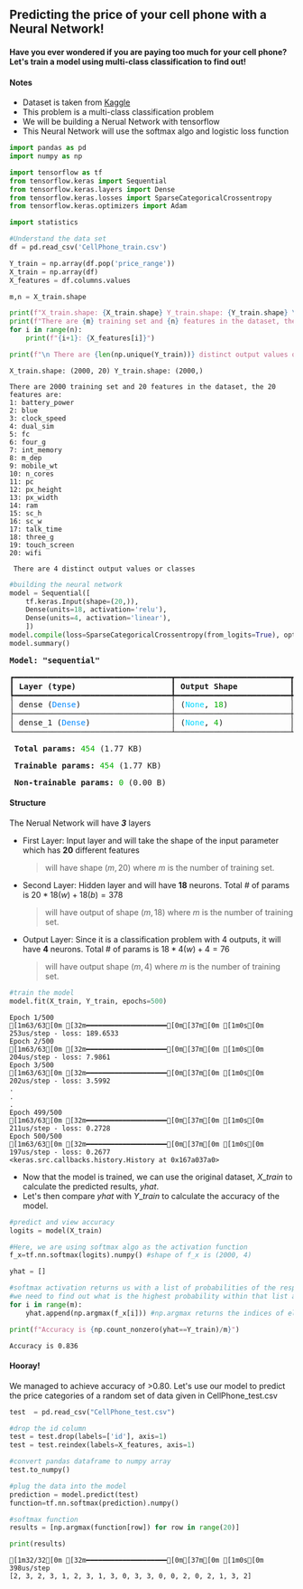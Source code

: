## Predicting the price of your cell phone with a Neural Network! 
#### Have you ever wondered if you are paying too much for your cell phone? Let's train a model using multi-class classification to find out! 

#### Notes
- Dataset is taken from [Kaggle](https://www.kaggle.com/datasets/atefehmirnaseri/cell-phone-price)
- This problem is a multi-class classification problem
- We will be building a Nerual Network with tensorflow
- This Neural Network will use the softmax algo and logistic loss function


```python
import pandas as pd
import numpy as np

import tensorflow as tf
from tensorflow.keras import Sequential
from tensorflow.keras.layers import Dense
from tensorflow.keras.losses import SparseCategoricalCrossentropy
from tensorflow.keras.optimizers import Adam

import statistics
```


```python
#Understand the data set 
df = pd.read_csv('CellPhone_train.csv')

Y_train = np.array(df.pop('price_range'))
X_train = np.array(df)
X_features = df.columns.values

m,n = X_train.shape

print(f"X_train.shape: {X_train.shape} Y_train.shape: {Y_train.shape} \n")
print(f"There are {m} training set and {n} features in the dataset, the {n} features are: ")
for i in range(n):
    print(f"{i+1}: {X_features[i]}")

print(f"\n There are {len(np.unique(Y_train))} distinct output values or classes")

```

    X_train.shape: (2000, 20) Y_train.shape: (2000,) 
    
    There are 2000 training set and 20 features in the dataset, the 20 features are: 
    1: battery_power
    2: blue
    3: clock_speed
    4: dual_sim
    5: fc
    6: four_g
    7: int_memory
    8: m_dep
    9: mobile_wt
    10: n_cores
    11: pc
    12: px_height
    13: px_width
    14: ram
    15: sc_h
    16: sc_w
    17: talk_time
    18: three_g
    19: touch_screen
    20: wifi
    
     There are 4 distinct output values or classes



```python
#building the neural network
model = Sequential([
    tf.keras.Input(shape=(20,)),
    Dense(units=18, activation='relu'),
    Dense(units=4, activation='linear'),
    ])
model.compile(loss=SparseCategoricalCrossentropy(from_logits=True), optimizer=Adam(learning_rate=1e-2))
model.summary()
```


<pre style="white-space:pre;overflow-x:auto;line-height:normal;font-family:Menlo,'DejaVu Sans Mono',consolas,'Courier New',monospace"><span style="font-weight: bold">Model: "sequential"</span>
</pre>




<pre style="white-space:pre;overflow-x:auto;line-height:normal;font-family:Menlo,'DejaVu Sans Mono',consolas,'Courier New',monospace">┏━━━━━━━━━━━━━━━━━━━━━━━━━━━━━━━━━┳━━━━━━━━━━━━━━━━━━━━━━━━┳━━━━━━━━━━━━━━━┓
┃<span style="font-weight: bold"> Layer (type)                    </span>┃<span style="font-weight: bold"> Output Shape           </span>┃<span style="font-weight: bold">       Param # </span>┃
┡━━━━━━━━━━━━━━━━━━━━━━━━━━━━━━━━━╇━━━━━━━━━━━━━━━━━━━━━━━━╇━━━━━━━━━━━━━━━┩
│ dense (<span style="color: #0087ff; text-decoration-color: #0087ff">Dense</span>)                   │ (<span style="color: #00d7ff; text-decoration-color: #00d7ff">None</span>, <span style="color: #00af00; text-decoration-color: #00af00">18</span>)             │           <span style="color: #00af00; text-decoration-color: #00af00">378</span> │
├─────────────────────────────────┼────────────────────────┼───────────────┤
│ dense_1 (<span style="color: #0087ff; text-decoration-color: #0087ff">Dense</span>)                 │ (<span style="color: #00d7ff; text-decoration-color: #00d7ff">None</span>, <span style="color: #00af00; text-decoration-color: #00af00">4</span>)              │            <span style="color: #00af00; text-decoration-color: #00af00">76</span> │
└─────────────────────────────────┴────────────────────────┴───────────────┘
</pre>




<pre style="white-space:pre;overflow-x:auto;line-height:normal;font-family:Menlo,'DejaVu Sans Mono',consolas,'Courier New',monospace"><span style="font-weight: bold"> Total params: </span><span style="color: #00af00; text-decoration-color: #00af00">454</span> (1.77 KB)
</pre>




<pre style="white-space:pre;overflow-x:auto;line-height:normal;font-family:Menlo,'DejaVu Sans Mono',consolas,'Courier New',monospace"><span style="font-weight: bold"> Trainable params: </span><span style="color: #00af00; text-decoration-color: #00af00">454</span> (1.77 KB)
</pre>




<pre style="white-space:pre;overflow-x:auto;line-height:normal;font-family:Menlo,'DejaVu Sans Mono',consolas,'Courier New',monospace"><span style="font-weight: bold"> Non-trainable params: </span><span style="color: #00af00; text-decoration-color: #00af00">0</span> (0.00 B)
</pre>



#### Structure
The Nerual Network will have ***3*** layers
- First Layer: Input layer and will take the shape of the input parameter which has **20** different features
    > will have shape $(m, 20)$ where $m$ is the number of training set.
- Second Layer: Hidden layer and will have **18** neurons. Total # of params is $20*18(w) + 18(b) = 378$
    > will have output of shape $(m, 18)$ where $m$ is the number of training set.
- Output Layer: Since it is a classification problem with 4 outputs, it will have **4** neurons. Total # of params is $18*4(w) + 4 = 76$
    > will have output shape $(m, 4)$ where $m$ is the number of training set.


```python
#train the model
model.fit(X_train, Y_train, epochs=500)
```

    Epoch 1/500
    [1m63/63[0m [32m━━━━━━━━━━━━━━━━━━━━[0m[37m[0m [1m0s[0m 253us/step - loss: 189.6533
    Epoch 2/500
    [1m63/63[0m [32m━━━━━━━━━━━━━━━━━━━━[0m[37m[0m [1m0s[0m 204us/step - loss: 7.9861
    Epoch 3/500
    [1m63/63[0m [32m━━━━━━━━━━━━━━━━━━━━[0m[37m[0m [1m0s[0m 202us/step - loss: 3.5992
    .
    .
    .
    Epoch 499/500
    [1m63/63[0m [32m━━━━━━━━━━━━━━━━━━━━[0m[37m[0m [1m0s[0m 211us/step - loss: 0.2728
    Epoch 500/500
    [1m63/63[0m [32m━━━━━━━━━━━━━━━━━━━━[0m[37m[0m [1m0s[0m 197us/step - loss: 0.2677
    <keras.src.callbacks.history.History at 0x167a037a0>



- Now that the model is trained, we can use the original dataset, $X\_train$ to calculate the predicted results, $yhat$.
- Let's then compare $yhat$ with $Y\_train$ to calculate the accuracy of the model. 


```python
#predict and view accuracy 
logits = model(X_train)

#Here, we are using softmax algo as the activation function
f_x=tf.nn.softmax(logits).numpy() #shape of f_x is (2000, 4)

yhat = []

#softmax activation returns us with a list of probabilities of the respective indices being the "correct" value
#we need to find out what is the highest probability within that list and return the indices
for i in range(m):
    yhat.append(np.argmax(f_x[i])) #np.argmax returns the indices of element with the highest numerical value within a list 

print(f"Accuracy is {np.count_nonzero(yhat==Y_train)/m}")
```

    Accuracy is 0.836


#### Hooray! 
We managed to achieve accuracy of >0.80. Let's use our model to predict the price categories of a random set of data given in CellPhone_test.csv


```python
test  = pd.read_csv("CellPhone_test.csv")

#drop the id column
test = test.drop(labels=['id'], axis=1)
test = test.reindex(labels=X_features, axis=1)

#convert pandas dataframe to numpy array
test.to_numpy()

#plug the data into the model
prediction = model.predict(test)
function=tf.nn.softmax(prediction).numpy()

#softmax function
results = [np.argmax(function[row]) for row in range(20)]

print(results)
```

    [1m32/32[0m [32m━━━━━━━━━━━━━━━━━━━━[0m[37m[0m [1m0s[0m 398us/step
    [2, 3, 2, 3, 1, 2, 3, 1, 3, 0, 3, 3, 0, 0, 2, 0, 2, 1, 3, 2]

